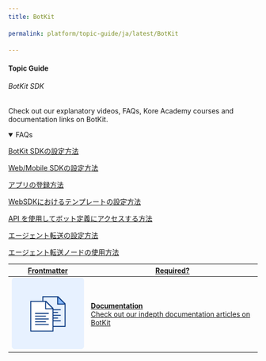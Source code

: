 ```yaml
---
title: BotKit

permalink: platform/topic-guide/ja/latest/BotKit

---
```


#### Topic Guide
###### BotKit SDK

  Check out our explanatory videos, FAQs, Kore Academy courses and documentation links on BotKit.

<details open>
  <summary>FAQs
  </summary>

 <a class="doc-link" target="_blank" href="https://developer.kore.ai/docs/bots/sdks/botkit-sdk-tutorial-agent-transfer/?lang=ja">
 
  BotKit SDKの設定方法

</a>

<a class="doc-link" target="_blank" href="https://developer.kore.ai/docs/bots/sdks/kore-ai-web-sdk-tutorial/?lang=ja">
 
  Web/Mobile SDKの設定方法

</a>


<a class="doc-link" target="_blank" href="https://developer.kore.ai/docs/bots/sdks/sdk-app-registration/?lang=ja">
 
  アプリの登録方法

</a>
  
<a class="doc-link" target="_blank" href="https://developer.kore.ai/docs/bots/sdks/message-templates/?lang=ja">
 
  WebSDKにおけるテンプレートの設定方法

</a>
  
<a class="doc-link" target="_blank" href="https://developer.kore.ai/docs/bots/api-guide/apis/?lang=ja">
 
  API を使用してボット定義にアクセスする方法

</a>
  
<a class="doc-link" target="_blank" href="https://developer.kore.ai/docs/bots/sdks/botkit-sdk-tutorial-agent-transfer/?lang=ja">
 
  エージェント転送の設定方法

</a>
  
<a class="doc-link" target="_blank" href="https://developer.kore.ai/docs/bots/bot-builder-tool/dialog-task/working-with-the-agent-transfer-node/?lang=ja">
 
  エージェント転送ノードの使用方法

</a>

</details>

<a class="doc-link" target="_blank" href="https://developer.kore.ai/docs/bots/sdks/using-the-botkit-sdk/?lang=ja">
 

| Frontmatter | Required? |
|-------------|-------------|
| ![alt text](images/docIcon.svg "Title") | **Documentation**  <br /> Check out our indepth documentation articles on BotKit | 


</a>
